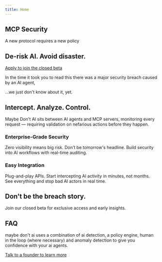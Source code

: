 ```yaml
---
title: Home
---
```


## MCP Security

A new protocol requires a new policy

## De-risk AI. Avoid disaster.

[Apply to join the closed beta](https://docs.google.com/forms/d/e/1FAIpQLSdBucCn0a0rVDUN3f_UqVbGoUH4bdGLRswrTjLQYbn_kiGWDw/viewform?usp=sharing&ouid=102603364126364003329)


In the time it took you to read this there was a major security breach caused by an AI agent,

…we just don't know about it, yet.

## Intercept. Analyze. Control.

Maybe Don't AI sits between AI agents and MCP servers, monitoring every request — requiring validation on nefarious actions before they happen.

### Enterprise-Grade Security

Zero visibility means big risk. Don't be tomorrow's headline. Build security into AI workflows with real-time auditing.

### Easy Integration

Plug-and-play APIs. Start intercepting AI activity in minutes, not months. See everything and stop bad AI actors in real time.

## Don't be the breach story.

Join our closed beta for exclusive access and early insights.

## FAQ

maybe don't ai uses a combination of ai detection, a policy engine, human in the loop (where necessary) and anomaly detection to give you confidence with your ai agents.

[Talk to a founder to learn more](https://zcal.co/kendallm/30min)
